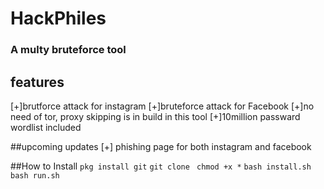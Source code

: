 # HackPhiles
### A multy bruteforce tool

## features
[+]brutforce  attack for instagram
[+]bruteforce attack for Facebook
[+]no need of tor, proxy skipping is in build in this tool
[+]10million passward wordlist included

##upcoming updates
[+] phishing page for both instagram and facebook

##How to Install
```pkg install git```
```git clone ```
```chmod +x *```
```bash install.sh```
```bash run.sh```



